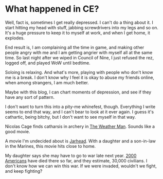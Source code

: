 # What happened in CE?

Well, fact is, sometimes I get really depressed. I can't do a thing about it. I start hitting my head with stuff, jabbing screwdrivers into my legs and so on. It's a huge pressure to keep it to myself at work, and when I get home, it explodes.

End result is, I am complaining all the time in game, and making other people angry with me and I am getting angrier with myself all at the same time. So last night after we wiped in Council of Nine, I just refused the rez, logged off, and played WoW until bedtime.

Soloing is relaxing. And what's more, playing with people who don't know me is a break. I don't know why I feel it is okay to abuse my friends online, when among strangers, I am much better.

Maybe with this blog, I can chart moments of depression, and see if they have any sort of pattern.

I don't want to turn this into a pity-me whinefest, though. Everything I write seems to end that way, and I can't bear to look at it ever again. I guess it's cathartic, being bitchy, but I don't want to see myself in that way.

Nicolas Cage finds catharsis in archery in [The Weather Man](http://www.rottentomatoes.com/m/weather_man/). Sounds like a good movie.

A movie I'm undecided about is [Jarhead](http://www.rottentomatoes.com/m/jarhead/). With a daughter and a son-in-law in the Marines, this movie hits close to home.

My daughter says she may have to go to war late next year. [2000 Americans](http://www.cnn.com/2005/WORLD/meast/10/25/iraq.main/index.html) have died there so far, and they estimate, 30,000 civilians. I don't know how we can win this war. If we were invaded, wouldn't we fight, and keep fighting?
